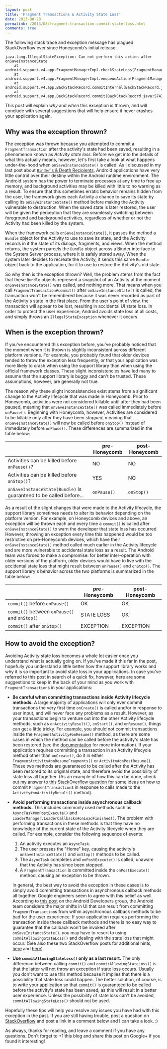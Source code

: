 ```yaml
---
layout: post
title: 'Fragment Transactions & Activity State Loss'
date: 2013-08-20
permalink: /2013/08/fragment-transaction-commit-state-loss.html
comments: true
---
```


The following stack trace and exception message has plagued StackOverflow
ever since Honeycomb's initial release:

    java.lang.IllegalStateException: Can not perform this action after onSaveInstanceState
        at android.support.v4.app.FragmentManagerImpl.checkStateLoss(FragmentManager.java:1341)
        at android.support.v4.app.FragmentManagerImpl.enqueueAction(FragmentManager.java:1352)
        at android.support.v4.app.BackStackRecord.commitInternal(BackStackRecord.java:595)
        at android.support.v4.app.BackStackRecord.commit(BackStackRecord.java:574)

This post will explain _why_ and _when_ this exception is thrown, and will
conclude with several suggestions that will help ensure it never crashes your
application again.

<!--more-->

## Why was the exception thrown?

The exception was thrown because you attempted to commit a `FragmentTransaction`
after the activity's state had been saved, resulting in a phenomenon known as _Activity
state loss_. Before we get into the details of what this actually means, however, let's
first take a look at what happens under-the-hood when `onSaveInstanceState()` is
called. As I discussed in my last post about
<a href="http://www.androiddesignpatterns.com/2013/08/binders-death-recipients.html">`Binder`'s
& Death Recipients</a>, Android applications have very little control over their destiny
within the Android runtime environment. The Android system has the power to terminate processes
at any time to free up memory, and background activities may be killed with little to no warning
as a result. To ensure that this sometimes erratic behavior remains hidden from the user, the
framework gives each Activity a chance to save its state by calling its `onSaveInstanceState()`
method before making the Activity vulnerable to destruction. When the saved state is later
restored, the user will be given the perception that they are seamlessly switching between
foreground and background activities, regardless of whether or not the Activity had been
killed by the system.

When the framework calls `onSaveInstanceState()`, it passes the method a
`Bundle` object for the Activity to use to save its state, and the Activity
records in it the state of its dialogs, fragments, and views. When the method returns,
the system parcels the `Bundle` object across a Binder interface to the
System Server process, where it is safely stored away. When the system later decides
to recreate the Activity, it sends this same `Bundle` object back to the
application, for it to use to restore the Activity's old state.

So why then is the exception thrown? Well, the problem stems from the fact that
these `Bundle` objects represent a snapshot of an Activity at the moment
`onSaveInstanceState()` was called, and nothing more. That means when you call
`FragmentTransaction#commit()` after `onSaveInstanceState()` is
called, the transaction won't be remembered because it was never recorded as part of the
Activity's state in the first place. From the user's point of view, the transaction will
appear to be lost, resulting in accidental UI state loss. In order to protect the user
experience, Android avoids state loss at all costs, and simply throws an
`IllegalStateException` whenever it occurs.

## When is the exception thrown?

If you've encountered this exception before, you've probably noticed that the moment
when it is thrown is slightly inconsistent across different platform versions. For
example, you probably found that older devices tended to throw the exception less
frequently, or that your application was more likely to crash when using the support
library than when using the official framework classes. These slight inconsistencies
have led many to assume that the support library is buggy and can't be trusted.
These assumptions, however, are generally not true.

The reason why these slight inconsistencies exist stems from a significant change to
the Activity lifecycle that was made in Honeycomb. Prior to Honeycomb, activities
were not considered killable until after they had been paused, meaning that
`onSaveInstanceState()` was called immediately before `onPause()`.
Beginning with Honeycomb, however, Activities are considered to be killable only
after they have been _stopped_, meaning that `onSaveInstanceState()`
will now be called before `onStop()` instead of immediately before
`onPause()`. These differences are summarized in the table below:

| | pre-Honeycomb | post-Honeycomb |
| --- | --- | --- |
| Activities can be killed before `onPause()`? | NO | NO |
| Activities can be killed before `onStop()`? | YES | NO |
| `onSaveInstanceState(Bundle)` is guaranteed to be called before... | `onPause()` | `onStop()` |

<!--
<table border="1" cellpadding="5">
  <tbody><tr>
    <th style="width: 270px"></th>
    <th>pre-Honeycomb</th>
    <th>post-Honeycomb</th>
  </tr>
  <tr>
    <td style="width: 270px">Activities can be killed before `onPause()`?</td>
    <td>NO</td>
    <td>NO</td>
  </tr>
  <tr>
    <td style="width: 270px">Activities can be killed before `onStop()`?</td>
    <td>YES</td>
    <td>NO</td>
  </tr>
  <tr>
    <td style="width: 270px">`onSaveInstanceState(Bundle)` is guaranteed to be called before...</td>
    <td>`onPause()`</td>
    <td>`onStop()`</td>
  </tr>
</tbody></table>
-->

As a result of the slight changes that were made to the Activity lifecycle, the support
library sometimes needs to alter its behavior depending on the platform version. For
example, on Honeycomb devices and above, an exception will be thrown each and every
time a `commit()` is called after `onSaveInstanceState()`
to warn the developer that state loss has occurred. However, throwing an exception
every time this happened would be too restrictive on pre-Honeycomb devices, which
have their `onSaveInstanceState()` method called much earlier in the
Activity lifecycle and are more vulnerable to accidental state loss as a result.
The Android team was forced to make a compromise: for better inter-operation with
older versions of the platform, older devices would have to live with the accidental
state loss that might result between `onPause()` and `onStop()`.
The support library's behavior across the two platforms is summarized in the table below:

| | pre-Honeycomb | post-Honeycomb |
| --- | --- | --- |
| `commit()` before `onPause()` | OK | OK |
| `commit()` between `onPause()` and `onStop()` | STATE LOSS | OK |
| `commit()` after `onStop()` | EXCEPTION | EXCEPTION |

<!--
<table border="1" cellpadding="5">
  <tbody><tr>
    <th style="width: 270px"></th>
    <th>pre-Honeycomb</th>
    <th>post-Honeycomb</th>
  </tr>
  <tr>
    <td style="width: 270px">`commit()` before `onPause()`</td>
    <td>OK</td>
    <td>OK</td>
  </tr>
  <tr>
    <td style="width: 270px">`commit()` between `onPause()` and `onStop()`</td>
    <td>STATE LOSS</td>
    <td>OK</td>
  </tr>
  <tr>
    <td style="width: 270px">`commit()` after `onStop()`</td>
    <td>EXCEPTION</td>
    <td>EXCEPTION</td>
  </tr>
</tbody></table>
-->

## How to avoid the exception?

Avoiding Activity state loss becomes a whole lot easier once you understand what is actually
going on. If you've made it this far in the post, hopefully you understand a little better
how the support library works and why it is so important to avoid state loss in your applications.
In case you've referred to this post in search of a quick fix, however, here are some suggestions
to keep in the back of your mind as you work with `FragmentTransaction`s in your applications:

  + **Be careful when committing transactions inside Activity lifecycle methods.** 
    A large majority of applications will only ever commit transactions the very first
    time `onCreate()` is called and/or in response to user input, and will
    never face any problems as a result. However, as your transactions begin to venture
    out into the other Activity lifecycle methods, such as `onActivityResult()`,
    `onStart()`, and `onResume()`, things can get a little tricky.
    For example, you should not commit transactions inside the `FragmentActivity#onResume()`
    method, as there are some cases in which the method can be called before the
    activity's state has been restored (see the
    <a href="http://developer.android.com/reference/android/support/v4/app/FragmentActivity.html#onResume()">documentation</a>
    for more information). If your application requires committing a transaction in
    an Activity lifecycle method other than `onCreate()`, do it in either
    `FragmentActivity#onResumeFragments()` or `Activity#onPostResume()`.
    These two methods are guaranteed to be called after the Activity has been restored to its
    original state, and therefore avoid the possibility of state loss all together.
    (As an example of how this can be done, check out my answer to
    <a href="http://stackoverflow.com/q/16265733/844882">this StackOverflow question</a> for
    some ideas on how to commit `FragmentTransaction`s in response to calls
    made to the `Activity#onActivityResult()` method).

  + **Avoid performing transactions inside asynchronous callback methods.** This
    includes commonly used methods such as `AsyncTask#onPostExecute()` and
    `LoaderManager.LoaderCallbacks#onLoadFinished()`. The problem with
    performing transactions in these methods is that they have no knowledge of the
    current state of the Activity lifecycle when they are called. For example,
    consider the following sequence of events:
      1. An activity executes an `AsyncTask`.
      2. The user presses the "Home" key, causing the activity's `onSaveInstanceState()`
         and `onStop()` methods to be called.
      3. The `AsyncTask` completes and `onPostExecute()` is called, unaware that the
         Activity has since been stopped.
      4. A `FragmentTransaction` is committed inside the `onPostExecute()` method, causing
         an exception to be thrown.

    In general, the best way to avoid the exception in these cases is to simply avoid
    committing transactions in asynchronous callback methods all together. Google
    engineers seem to agree with this belief as well. According to
    <a href="https://groups.google.com/d/msg/android-developers/dXZZjhRjkMk/QybqCW5ukDwJ">this post</a>
    on the Android Developers group, the Android team considers the major shifts in UI
    that can result from committing `FragmentTransaction`s from within
    asynchronous callback methods to be bad for the user experience. If your application
    requires performing the transaction inside these callback methods and there is no
    easy way to guarantee that the callback won't be invoked after `onSaveInstanceState()`,
    you may have to resort to using `commitAllowingStateLoss()` and
    dealing with the state loss that might occur. (See also these two StackOverflow
    posts for additional hints, <a href="http://stackoverflow.com/q/8040280/844882">here</a>
    and <a href="http://stackoverflow.com/q/7992496/844882">here</a>).

  + **Use `commitAllowingStateLoss()` only as a last resort.** The only
    difference between calling `commit()` and `commitAllowingStateLoss()`
    is that the latter will not throw an exception if state loss occurs. Usually you don't
    want to use this method because it implies that there is a possibility that state loss
    could happen. The better solution, of course, is to write your application so that
    `commit()` is guaranteed to be called before the activity's state has been
    saved, as this will result in a better user experience. Unless the possibility of
    state loss can't be avoided, `commitAllowingStateLoss()` should not be used.

Hopefully these tips will help you resolve any issues you have had with this exception
in the past. If you are still having trouble, post a question on
<a href="http://stackoverflow.com">StackOverflow</a> and post a link in a comment below
and I can take a look. :)

As always, thanks for reading, and leave a comment if you have any questions.
Don't forget to +1 this blog and share this post on Google+ if you found it interesting!